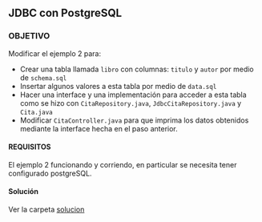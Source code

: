 ## JDBC con PostgreSQL

### OBJETIVO 

Modificar el ejemplo 2 para:

- Crear una tabla llamada `libro` con columnas: `titulo` y `autor` por medio de `schema.sql`
- Insertar algunos valores a esta tabla por medio de `data.sql`
- Hacer una interface y una implementación para acceder a esta tabla como se hizo con `CitaRepository.java`, `JdbcCitaRepository.java` y `Cita.java`
- Modificar `CitaController.java` para que imprima los datos obtenidos mediante la interface hecha en el paso anterior.

#### REQUISITOS 

El ejemplo 2 funcionando y corriendo, en particular se necesita tener configurado postgreSQL.

#### Solución

Ver la carpeta [solucion](solucion)

